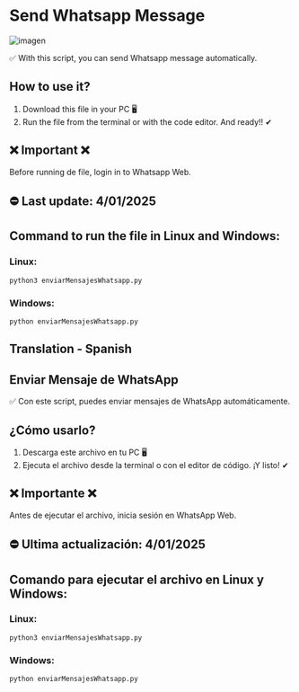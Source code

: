 # Send Whatsapp Message
![imagen](https://github.com/DajachiDC/Send-Whatsapp-Message/assets/164821148/6e962ad9-08ce-404c-9644-efde5158eef3)

✅ With this script, you can send Whatsapp message automatically.

## How to use it?
1. Download this file in your PC 🖥
2. Run the file from the terminal or with the code editor. And ready!! ✔

## ❌ Important ❌
Before running de file, login in to Whatsapp Web.

## ⛔ Last update: 4/01/2025

## Command to run the file in Linux and Windows:
### Linux:
```
python3 enviarMensajesWhatsapp.py
```

### Windows:
```
python enviarMensajesWhatsapp.py
```

## Translation - Spanish

## Enviar Mensaje de WhatsApp
✅ Con este script, puedes enviar mensajes de WhatsApp automáticamente.

## ¿Cómo usarlo?
1. Descarga este archivo en tu PC 🖥
2. Ejecuta el archivo desde la terminal o con el editor de código. ¡Y listo! ✔

## ❌ Importante ❌
Antes de ejecutar el archivo, inicia sesión en WhatsApp Web.

## ⛔ Ultima actualización: 4/01/2025

## Comando para ejecutar el archivo en Linux y Windows:
### Linux:
```
python3 enviarMensajesWhatsapp.py
```

### Windows:
```
python enviarMensajesWhatsapp.py
```
